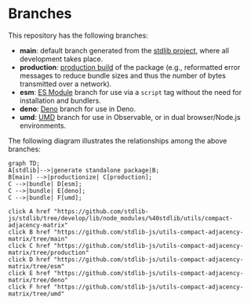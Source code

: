 <!--

@license Apache-2.0

Copyright (c) 2022 The Stdlib Authors.

Licensed under the Apache License, Version 2.0 (the "License");
you may not use this file except in compliance with the License.
You may obtain a copy of the License at

    http://www.apache.org/licenses/LICENSE-2.0

Unless required by applicable law or agreed to in writing, software
distributed under the License is distributed on an "AS IS" BASIS,
WITHOUT WARRANTIES OR CONDITIONS OF ANY KIND, either express or implied.
See the License for the specific language governing permissions and
limitations under the License.

-->

# Branches

This repository has the following branches:

-   **main**: default branch generated from the [stdlib project][stdlib-url], where all development takes place.
-   **production**: [production build][production-url] of the package (e.g., reformatted error messages to reduce bundle sizes and thus the number of bytes transmitted over a network).
-   **esm**: [ES Module][esm-url] branch for use via a `script` tag without the need for installation and bundlers.
-   **deno**: [Deno][deno-url] branch for use in Deno.
-   **umd**: [UMD][umd-url] branch for use in Observable, or in dual browser/Node.js environments.

The following diagram illustrates the relationships among the above branches:

```mermaid
graph TD;
A[stdlib]-->|generate standalone package|B;
B[main] -->|productionize| C[production];
C -->|bundle| D[esm];
C -->|bundle| E[deno];
C -->|bundle| F[umd];

click A href "https://github.com/stdlib-js/stdlib/tree/develop/lib/node_modules/%40stdlib/utils/compact-adjacency-matrix"
click B href "https://github.com/stdlib-js/utils-compact-adjacency-matrix/tree/main"
click C href "https://github.com/stdlib-js/utils-compact-adjacency-matrix/tree/production"
click D href "https://github.com/stdlib-js/utils-compact-adjacency-matrix/tree/esm"
click E href "https://github.com/stdlib-js/utils-compact-adjacency-matrix/tree/deno"
click F href "https://github.com/stdlib-js/utils-compact-adjacency-matrix/tree/umd"
```

[stdlib-url]: https://github.com/stdlib-js/stdlib/tree/develop/lib/node_modules/%40stdlib/utils/compact-adjacency-matrix
[production-url]: https://github.com/stdlib-js/utils-compact-adjacency-matrix/tree/production
[deno-url]: https://github.com/stdlib-js/utils-compact-adjacency-matrix/tree/deno
[umd-url]: https://github.com/stdlib-js/utils-compact-adjacency-matrix/tree/umd
[esm-url]: https://github.com/stdlib-js/utils-compact-adjacency-matrix/tree/esm